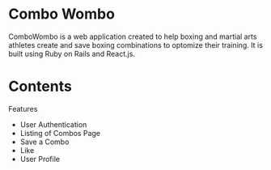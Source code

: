 # Combo Wombo
ComboWombo is a web application created to help boxing and martial arts athletes create and save boxing combinations to optomize their training. It is built using Ruby on Rails and React.js.


# Contents

Features
- User Authentication
- Listing of Combos Page
- Save a Combo
- Like 
- User Profile

